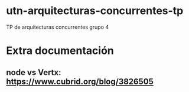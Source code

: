 # utn-arquitecturas-concurrentes-tp
TP de arquitecturas concurrentes grupo 4


# Extra documentación
## node vs Vertx: https://www.cubrid.org/blog/3826505
